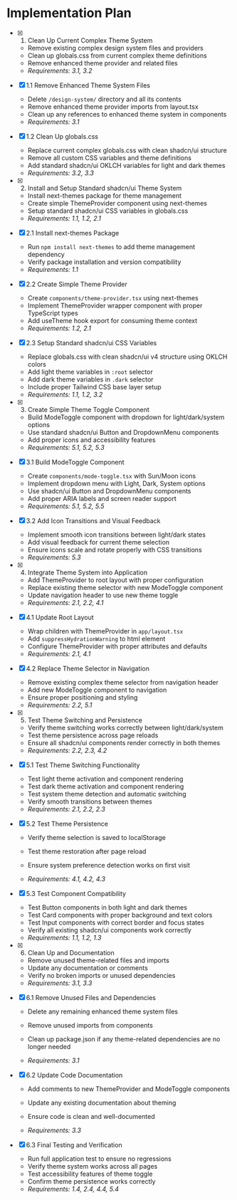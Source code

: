 # Implementation Plan

- [x] 1. Clean Up Current Complex Theme System

  - Remove existing complex design system files and providers
  - Clean up globals.css from current complex theme definitions
  - Remove enhanced theme provider and related files
  - _Requirements: 3.1, 3.2_

- [x] 1.1 Remove Enhanced Theme System Files

  - Delete `/design-system/` directory and all its contents
  - Remove enhanced theme provider imports from layout.tsx
  - Clean up any references to enhanced theme system in components
  - _Requirements: 3.1_

- [x] 1.2 Clean Up globals.css

  - Replace current complex globals.css with clean shadcn/ui structure
  - Remove all custom CSS variables and theme definitions
  - Add standard shadcn/ui OKLCH variables for light and dark themes
  - _Requirements: 3.2, 3.3_

- [x] 2. Install and Setup Standard shadcn/ui Theme System

  - Install next-themes package for theme management
  - Create simple ThemeProvider component using next-themes
  - Setup standard shadcn/ui CSS variables in globals.css
  - _Requirements: 1.1, 1.2, 2.1_

- [x] 2.1 Install next-themes Package

  - Run `npm install next-themes` to add theme management dependency
  - Verify package installation and version compatibility
  - _Requirements: 1.1_

- [x] 2.2 Create Simple Theme Provider

  - Create `components/theme-provider.tsx` using next-themes
  - Implement ThemeProvider wrapper component with proper TypeScript types
  - Add useTheme hook export for consuming theme context
  - _Requirements: 1.2, 2.1_

- [x] 2.3 Setup Standard shadcn/ui CSS Variables

  - Replace globals.css with clean shadcn/ui v4 structure using OKLCH colors
  - Add light theme variables in `:root` selector
  - Add dark theme variables in `.dark` selector
  - Include proper Tailwind CSS base layer setup
  - _Requirements: 1.1, 1.2, 3.2_

- [x] 3. Create Simple Theme Toggle Component

  - Build ModeToggle component with dropdown for light/dark/system options
  - Use standard shadcn/ui Button and DropdownMenu components
  - Add proper icons and accessibility features
  - _Requirements: 5.1, 5.2, 5.3_

- [x] 3.1 Build ModeToggle Component

  - Create `components/mode-toggle.tsx` with Sun/Moon icons
  - Implement dropdown menu with Light, Dark, System options
  - Use shadcn/ui Button and DropdownMenu components
  - Add proper ARIA labels and screen reader support
  - _Requirements: 5.1, 5.2, 5.5_

- [x] 3.2 Add Icon Transitions and Visual Feedback

  - Implement smooth icon transitions between light/dark states
  - Add visual feedback for current theme selection
  - Ensure icons scale and rotate properly with CSS transitions
  - _Requirements: 5.3_

- [x] 4. Integrate Theme System into Application

  - Add ThemeProvider to root layout with proper configuration
  - Replace existing theme selector with new ModeToggle component
  - Update navigation header to use new theme toggle
  - _Requirements: 2.1, 2.2, 4.1_

- [x] 4.1 Update Root Layout

  - Wrap children with ThemeProvider in `app/layout.tsx`
  - Add `suppressHydrationWarning` to html element
  - Configure ThemeProvider with proper attributes and defaults
  - _Requirements: 2.1, 4.1_

- [x] 4.2 Replace Theme Selector in Navigation

  - Remove existing complex theme selector from navigation header
  - Add new ModeToggle component to navigation
  - Ensure proper positioning and styling
  - _Requirements: 2.2, 5.1_

- [x] 5. Test Theme Switching and Persistence

  - Verify theme switching works correctly between light/dark/system
  - Test theme persistence across page reloads
  - Ensure all shadcn/ui components render correctly in both themes
  - _Requirements: 2.2, 2.3, 4.2_

- [x] 5.1 Test Theme Switching Functionality

  - Test light theme activation and component rendering
  - Test dark theme activation and component rendering
  - Test system theme detection and automatic switching
  - Verify smooth transitions between themes
  - _Requirements: 2.1, 2.2, 2.3_

- [x] 5.2 Test Theme Persistence

  - Verify theme selection is saved to localStorage
  - Test theme restoration after page reload
  - Ensure system preference detection works on first visit

  - _Requirements: 4.1, 4.2, 4.3_

- [x] 5.3 Test Component Compatibility

  - Test Button components in both light and dark themes
  - Test Card components with proper background and text colors
  - Test Input components with correct border and focus states
  - Verify all existing shadcn/ui components work correctly
  - _Requirements: 1.1, 1.2, 1.3_

- [x] 6. Clean Up and Documentation

  - Remove unused theme-related files and imports
  - Update any documentation or comments
  - Verify no broken imports or unused dependencies
  - _Requirements: 3.1, 3.3_

- [x] 6.1 Remove Unused Files and Dependencies

  - Delete any remaining enhanced theme system files
  - Remove unused imports from components
  - Clean up package.json if any theme-related dependencies are no longer needed

  - _Requirements: 3.1_

- [x] 6.2 Update Code Documentation

  - Add comments to new ThemeProvider and ModeToggle components

  - Update any existing documentation about theming
  - Ensure code is clean and well-documented
  - _Requirements: 3.3_

- [x] 6.3 Final Testing and Verification

  - Run full application test to ensure no regressions
  - Verify theme system works across all pages
  - Test accessibility features of theme toggle
  - Confirm theme persistence works correctly
  - _Requirements: 1.4, 2.4, 4.4, 5.4_
